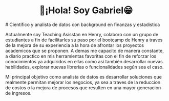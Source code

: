 <h1 align="center">👋¡Hola! Soy Gabriel😁</h1>
# Cientifico y analista de datos con background en finanzas y estadistica

Actualmente soy Teaching Asisstan en Henry, colaboro con un grupo de estudiantes a fin de facilitarles su paso por el bootcamp de Henry a traves de la mejora de su experiencia a la hora de afrontar los proyectos academicos que se proponen.
A demas me capacito de manera constante, a diario practico en mis herramientas favoritas con el fin de reforzar los conocimientos ya adquiridos en ellas como así también desarrollar nuevas habilidades, explorar nuevas librerías o funcionalidades según sea el caso.

Mi principal objetivo como analista de datos es desarrollar soluciones que realmente permitan mejorar los negocios, ya sea a traves de la reduccion de costos o la mejora de procesos que resulten en una mayor generacion de ingresos.

